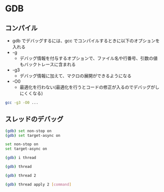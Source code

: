 # GDB

## コンパイル

- gdb でデバッグするには、gcc でコンパイルするときに以下のオプションを入れる
- -g
  - デバッグ情報を付与するオプションで、ファイル名や行番号、引数の値もバックトレースに含まれる
- -g3
  - デバッグ情報に加えて、マクロの展開ができるようになる
- -O0
  - 最適化を行わない(最適化を行うとコードの修正が入るのでデバッグがしにくくなる)

```sh
gcc -g3 -O0 ...
```

## スレッドのデバッグ

```sh
(gdb) set non-stop on
(gdb) set target-async on
```

```sh
set non-stop on
set target-async on
```

```sh
(gdb) i thread

(gdb) thread

(gdb) thread 2

(gdb) thread apply 2 [command]
```
